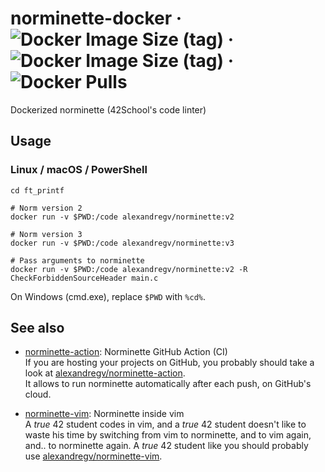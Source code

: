 # norminette-docker &middot; ![Docker Image Size (tag)](https://img.shields.io/docker/image-size/alexandregv/norminette/v2?label=image%20size%20v2) &middot; ![Docker Image Size (tag)](https://img.shields.io/docker/image-size/alexandregv/norminette/v3?label=image%20size%20v3) &middot; ![Docker Pulls](https://img.shields.io/docker/pulls/alexandregv/norminette)

Dockerized norminette (42School's code linter)

## Usage

### Linux / macOS / PowerShell

```
cd ft_printf

# Norm version 2
docker run -v $PWD:/code alexandregv/norminette:v2

# Norm version 3
docker run -v $PWD:/code alexandregv/norminette:v3

# Pass arguments to norminette
docker run -v $PWD:/code alexandregv/norminette:v2 -R CheckForbiddenSourceHeader main.c
```
On Windows (cmd.exe), replace `$PWD` with `%cd%`.

## See also

- [norminette-action](https://github.com/alexandregv/norminette-action): Norminette GitHub Action (CI)  
  If you are hosting your projects on GitHub, you probably should take a look at [alexandregv/norminette-action](https://github.com/alexandregv/norminette-action).  
  It allows to run norminette automatically after each push, on GitHub's cloud.

- [norminette-vim](https://github.com/alexandregv/norminette-vim): Norminette inside vim  
  A *true* 42 student codes in vim, and a *true* 42 student doesn't like to waste his time by switching from vim to norminette, and to vim again, and.. to norminette again. A *true* 42 student like you should probably use [alexandregv/norminette-vim](https://github.com/alexandregv/norminette-vim).
